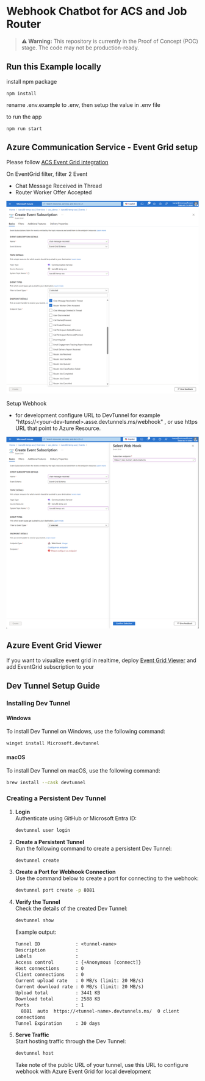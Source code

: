 # Webhook Chatbot for ACS and Job Router

> **⚠️ Warning:** This repository is currently in the Proof of Concept (POC) stage. The code may not be production-ready.

## Run this Example locally
install npm package
```
npm install
```

rename .env.example to .env, then setup the value in .env file

to run the app
```
npm run start
```


## Azure Communication Service - Event Grid setup
Please follow [ACS Event Grid integration](https://learn.microsoft.com/en-us/azure/communication-services/quickstarts/sms/handle-sms-events#subscribe-to-sms-events-by-using-web-hooks)

On EventGrid filter, filter 2 Event
- Chat Message Received in Thread
- Router Worker Offer Accepted

![EventGrid](docs\images\eventgrid_filter.png)

Setup Webhook
- for development configure URL to DevTunnel for example "https://\<your-dev-tunnel\>.asse.devtunnels.ms/webhook" , or use https URL that point to Azure Resource. 

![EventGrid](docs\images\eventgrid_webhook.png)

## Azure Event Grid Viewer
If you want to visualize event grid in realtime, deploy [Event Grid Viewer](https://learn.microsoft.com/en-us/samples/azure-samples/azure-event-grid-viewer/azure-event-grid-viewer/) and add EventGrid subscription to your

## Dev Tunnel Setup Guide

### Installing Dev Tunnel

#### Windows
To install Dev Tunnel on Windows, use the following command:
```bash
winget install Microsoft.devtunnel
```

#### macOS
To install Dev Tunnel on macOS, use the following command:
```bash
brew install --cask devtunnel
```

### Creating a Persistent Dev Tunnel

1. **Login**  
    Authenticate using GitHub or Microsoft Entra ID:
    ```bash
    devtunnel user login
    ```

2. **Create a Persistent Tunnel**  
    Run the following command to create a persistent Dev Tunnel:
    ```bash
    devtunnel create
    ```

3. **Create a Port for Webhook Connection**  
    Use the command below to create a port for connecting to the webhook:
    ```bash
    devtunnel port create -p 8081
    ```

4. **Verify the Tunnel**  
    Check the details of the created Dev Tunnel:
    ```bash
    devtunnel show
    ```

    Example output:
    ```
    Tunnel ID             : <tunnel-name>
    Description           :
    Labels                :
    Access control        : {+Anonymous [connect]}
    Host connections      : 0
    Client connections    : 0
    Current upload rate   : 0 MB/s (limit: 20 MB/s)
    Current download rate : 0 MB/s (limit: 20 MB/s)
    Upload total          : 3441 KB
    Download total        : 2588 KB
    Ports                 : 1
      8081  auto  https://<tunnel-name>.devtunnels.ms/  0 client connections
    Tunnel Expiration     : 30 days
    ```

5. **Serve Traffic**  
    Start hosting traffic through the Dev Tunnel:
    ```bash
    devtunnel host
    ```
    Take note of the public URL of your tunnel, use this URL to configure webhook with Azure Event Grid for local development